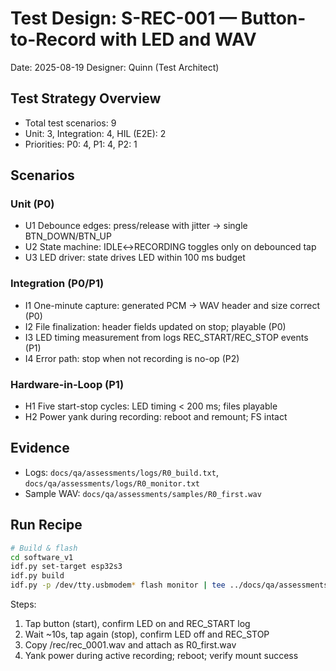 # Test Design: S-REC-001 — Button-to-Record with LED and WAV

Date: 2025-08-19
Designer: Quinn (Test Architect)

## Test Strategy Overview

- Total test scenarios: 9
- Unit: 3, Integration: 4, HIL (E2E): 2
- Priorities: P0: 4, P1: 4, P2: 1

## Scenarios

### Unit (P0)

- U1 Debounce edges: press/release with jitter → single BTN_DOWN/BTN_UP
- U2 State machine: IDLE↔RECORDING toggles only on debounced tap
- U3 LED driver: state drives LED within 100 ms budget

### Integration (P0/P1)

- I1 One-minute capture: generated PCM → WAV header and size correct (P0)
- I2 File finalization: header fields updated on stop; playable (P0)
- I3 LED timing measurement from logs REC_START/REC_STOP events (P1)
- I4 Error path: stop when not recording is no-op (P2)

### Hardware-in-Loop (P1)

- H1 Five start-stop cycles: LED timing < 200 ms; files playable
- H2 Power yank during recording: reboot and remount; FS intact

## Evidence

- Logs: `docs/qa/assessments/logs/R0_build.txt`, `docs/qa/assessments/logs/R0_monitor.txt`
- Sample WAV: `docs/qa/assessments/samples/R0_first.wav`

## Run Recipe

```bash
# Build & flash
cd software_v1
idf.py set-target esp32s3
idf.py build
idf.py -p /dev/tty.usbmodem* flash monitor | tee ../docs/qa/assessments/logs/R0_monitor.txt
```

Steps:

1. Tap button (start), confirm LED on and REC_START log
2. Wait ~10s, tap again (stop), confirm LED off and REC_STOP
3. Copy /rec/rec_0001.wav and attach as R0_first.wav
4. Yank power during active recording; reboot; verify mount success
